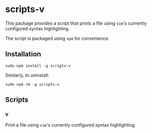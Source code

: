 # scripts-v

This package provides a script that prints a file using `vim`'s currently
configured syntax highlighting.

The script is packaged using `npm` for convenience.

## Installation

    sudo npm install -g scripts-v

Similarly, to uninstall:

    sudo npm rm -g scripts-v

## Scripts

### v

Print a file using `vim`'s currently configured syntax highlighting.
